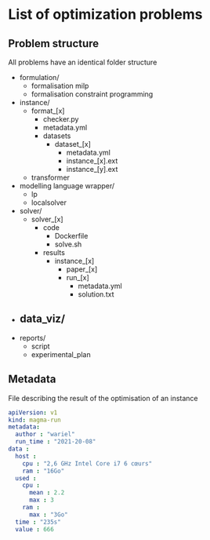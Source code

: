 # List of optimization problems

## Problem structure

All problems have an identical folder structure

- formulation/
    - formalisation milp
    - formalisation constraint programming
- instance/
    - format_[x]
        - checker.py
        - metadata.yml
        - datasets
            - dataset_[x]
                - metadata.yml
                - instance_[x].ext
                - instance_[y].ext
    - transformer
- modelling language wrapper/
    - lp
    - localsolver        
- solver/
    - solver_[x]
        - code
            - Dockerfile
            - solve.sh
        - results
            - instance_[x]
                - paper_[x]
                - run_[x]
                    - metadata.yml
                    - solution.txt
- data_viz/
    - 
- reports/
    - script
    - experimental_plan

## Metadata

File describing the result of the optimisation of an instance
```yml
apiVersion: v1
kind: magma-run
metadata:
  author : "wariel"
  run_time : "2021-20-08"
data :
  host :
    cpu : "2,6 GHz Intel Core i7 6 cœurs"
    ram : "16Go"
  used :
    cpu :
      mean : 2.2
      max : 3
    ram :
      max : "3Go"
  time : "235s"
  value : 666
```
